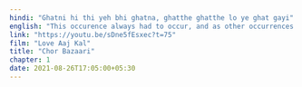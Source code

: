 ```yaml
---
hindi: "Ghatni hi thi yeh bhi ghatna, ghatthe ghatthe lo ye ghat gayi"
english: "This occurence always had to occur, and as other occurrences occurred, this too occurred."
link: "https://youtu.be/sDne5fEsxec?t=75"
film: "Love Aaj Kal"
title: "Chor Bazaari"
chapter: 1
date: 2021-08-26T17:05:00+05:30
---
```



